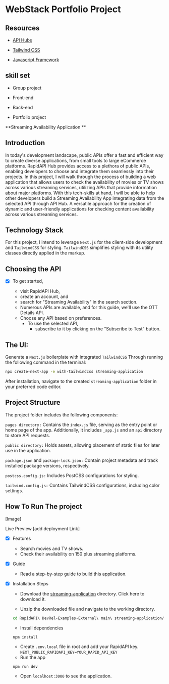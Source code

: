 
# WebStack Portfolio Project 
## Resources

+ [API Hubs](https://rapidapi.com/hub)

+ [ Tailwind CSS](https://tailwindcss.com/docs/installation)

+ [Javascript Framework](https://nextjs.org/)

## skill set

+ Group project
  
+ Front-end
  
+ Back-end
  
+ Portfolio project

**Streaming Availability Application **

## Introduction

In today's development landscape, public APIs offer a fast and efficient way to create diverse applications,
from small tools to large eCommerce platforms. RapidAPI Hub provides access to a plethora of public APIs, 
enabling developers to choose and integrate them seamlessly into their projects. In this project, I will walk
through the process of building a web application that allows users to check the availability of movies or TV
shows across various streaming services, utilizing APIs that provide information about major platforms. With 
this tech-skills at hand, I will be able to help other developers build a Streaming Availability App integrating data 
from the selected API through API Hub. A versatile approach  for the creation of dynamic and user-friendly 
applications for checking content availability across various streaming services.


## Technology Stack

For this project, I intend to leverage `Next.js` for the client-side development and `TailwindCSS` for styling. 
`TailwindCSS` simplifies styling with its utility classes directly applied in the markup.

## Choosing the API

+ [x] To get started,

  + visit RapidAPI Hub,
  + create an account, and
  + search for "Streaming Availability" in the search section.
  + Numerous APIs are available, and for this guide, we'll use the OTT Details API.
  + Choose any API based on preferences.
    + To use the selected API,
      + subscribe to it by clicking on the "Subscribe to Test" button.

## The UI:

Generate a `Next.js` boilerplate with integrated `TailwindCSS` Through running the following command in the terminal:

```bash
npx create-next-app -e with-tailwindcss streaming-application
```

After installation, navigate to the created `streaming-application` folder in your preferred code editor.

## Project Structure

The project folder includes the following components:

`pages directory:` Contains the `index.js` file, serving as the entry point or home page of the app. Additionally, 
it includes `_app.js` and an `api` directory to store API requests.

`public directory:` Holds assets, allowing placement of static files for later use in the application.

`package.json` and `package-lock.json:` Contain project metadata and track installed package versions, respectively.

`postcss.config.js:` Includes PostCSS configurations for styling.

`tailwind.config.js:` Contains TailwindCSS configurations, including color settings.

## How To Run The project

[Image]

Live Preview
[add deployment Link]

+ [x] Features
    + Search movies and TV shows.
    + Check their availability on 150 plus streaming platforms.

+ [x] Guide
    + Read a step-by-step guide to build this application.

+ [x] Installation Steps
    + Download the [streaming-application](https://github.com/kelvin-thegreat/Webstack_portfolio_project_streaming_availability) directory. Click here to download it.

    + Unzip the downloaded file and navigate to the working directory.
    ```bash
    cd RapidAPI\ DevRel-Examples-External\ main\ streaming-application/
    ```
    + Install dependencies
    ```
    npm install
    ```
    + Create `.env.local` file in root and add your RapidAPI key. `NEXT_PUBLIC_RAPIDAPI_KEY=YOUR_RAPID_API_KEY`
    + Run the app
    ```
    npm run dev
    ```
    + Open `localhost:3000` to see the application.
